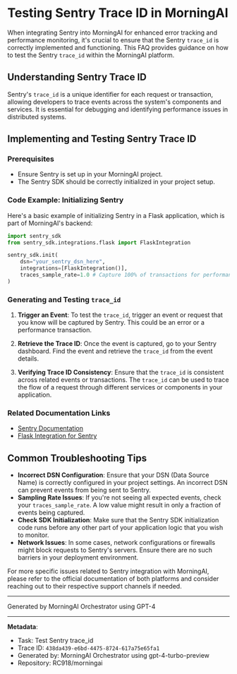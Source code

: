 # Testing Sentry Trace ID in MorningAI

When integrating Sentry into MorningAI for enhanced error tracking and performance monitoring, it's crucial to ensure that the Sentry `trace_id` is correctly implemented and functioning. This FAQ provides guidance on how to test the Sentry `trace_id` within the MorningAI platform.

## Understanding Sentry Trace ID

Sentry's `trace_id` is a unique identifier for each request or transaction, allowing developers to trace events across the system's components and services. It is essential for debugging and identifying performance issues in distributed systems.

## Implementing and Testing Sentry Trace ID

### Prerequisites

- Ensure Sentry is set up in your MorningAI project.
- The Sentry SDK should be correctly initialized in your project setup.

### Code Example: Initializing Sentry

Here's a basic example of initializing Sentry in a Flask application, which is part of MorningAI's backend:

```python
import sentry_sdk
from sentry_sdk.integrations.flask import FlaskIntegration

sentry_sdk.init(
    dsn="your_sentry_dsn_here",
    integrations=[FlaskIntegration()],
    traces_sample_rate=1.0 # Capture 100% of transactions for performance monitoring.
)
```

### Generating and Testing `trace_id`

1. **Trigger an Event**: To test the `trace_id`, trigger an event or request that you know will be captured by Sentry. This could be an error or a performance transaction.

2. **Retrieve the Trace ID**: Once the event is captured, go to your Sentry dashboard. Find the event and retrieve the `trace_id` from the event details.

3. **Verifying Trace ID Consistency**: Ensure that the `trace_id` is consistent across related events or transactions. The `trace_id` can be used to trace the flow of a request through different services or components in your application.

### Related Documentation Links

- [Sentry Documentation](https://docs.sentry.io/)
- [Flask Integration for Sentry](https://docs.sentry.io/platforms/python/guides/flask/)

## Common Troubleshooting Tips

- **Incorrect DSN Configuration**: Ensure that your DSN (Data Source Name) is correctly configured in your project settings. An incorrect DSN can prevent events from being sent to Sentry.
- **Sampling Rate Issues**: If you're not seeing all expected events, check your `traces_sample_rate`. A low value might result in only a fraction of events being captured.
- **Check SDK Initialization**: Make sure that the Sentry SDK initialization code runs before any other part of your application logic that you wish to monitor.
- **Network Issues**: In some cases, network configurations or firewalls might block requests to Sentry's servers. Ensure there are no such barriers in your deployment environment.

For more specific issues related to Sentry integration with MorningAI, please refer to the official documentation of both platforms and consider reaching out to their respective support channels if needed.

---
Generated by MorningAI Orchestrator using GPT-4

---

**Metadata**:
- Task: Test Sentry trace_id
- Trace ID: `438da439-e6bd-4475-8724-617a75e65fa1`
- Generated by: MorningAI Orchestrator using gpt-4-turbo-preview
- Repository: RC918/morningai
